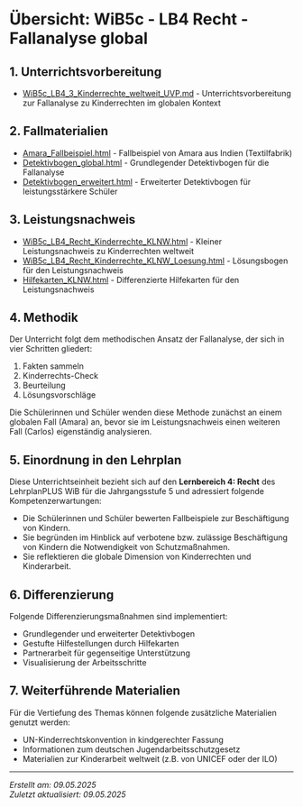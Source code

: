 # Übersicht: WiB5c - LB4 Recht - Fallanalyse global

## 1. Unterrichtsvorbereitung

- [WiB5c_LB4_3_Kinderrechte_weltweit_UVP.md](WiB5c_LB4_3_Kinderrechte_weltweit_UVP.md) - Unterrichtsvorbereitung zur Fallanalyse zu Kinderrechten im globalen Kontext

## 2. Fallmaterialien

- [Amara_Fallbeispiel.html](Amara_Fallbeispiel.html) - Fallbeispiel von Amara aus Indien (Textilfabrik)
- [Detektivbogen_global.html](Detektivbogen_global.html) - Grundlegender Detektivbogen für die Fallanalyse
- [Detektivbogen_erweitert.html](Detektivbogen_erweitert.html) - Erweiterter Detektivbogen für leistungsstärkere Schüler

## 3. Leistungsnachweis

- [WiB5c_LB4_Recht_Kinderrechte_KLNW.html](WiB5c_LB4_Recht_Kinderrechte_KLNW.html) - Kleiner Leistungsnachweis zu Kinderrechten weltweit
- [WiB5c_LB4_Recht_Kinderrechte_KLNW_Loesung.html](WiB5c_LB4_Recht_Kinderrechte_KLNW_Loesung.html) - Lösungsbogen für den Leistungsnachweis
- [Hilfekarten_KLNW.html](Hilfekarten_KLNW.html) - Differenzierte Hilfekarten für den Leistungsnachweis

## 4. Methodik

Der Unterricht folgt dem methodischen Ansatz der Fallanalyse, der sich in vier Schritten gliedert:
1. Fakten sammeln
2. Kinderrechts-Check
3. Beurteilung
4. Lösungsvorschläge

Die Schülerinnen und Schüler wenden diese Methode zunächst an einem globalen Fall (Amara) an, bevor sie im Leistungsnachweis einen weiteren Fall (Carlos) eigenständig analysieren.

## 5. Einordnung in den Lehrplan

Diese Unterrichtseinheit bezieht sich auf den **Lernbereich 4: Recht** des LehrplanPLUS WiB für die Jahrgangsstufe 5 und adressiert folgende Kompetenzerwartungen:

- Die Schülerinnen und Schüler bewerten Fallbeispiele zur Beschäftigung von Kindern.
- Sie begründen im Hinblick auf verbotene bzw. zulässige Beschäftigung von Kindern die Notwendigkeit von Schutzmaßnahmen.
- Sie reflektieren die globale Dimension von Kinderrechten und Kinderarbeit.

## 6. Differenzierung

Folgende Differenzierungsmaßnahmen sind implementiert:
- Grundlegender und erweiterter Detektivbogen
- Gestufte Hilfestellungen durch Hilfekarten
- Partnerarbeit für gegenseitige Unterstützung
- Visualisierung der Arbeitsschritte

## 7. Weiterführende Materialien

Für die Vertiefung des Themas können folgende zusätzliche Materialien genutzt werden:
- UN-Kinderrechtskonvention in kindgerechter Fassung
- Informationen zum deutschen Jugendarbeitsschutzgesetz
- Materialien zur Kinderarbeit weltweit (z.B. von UNICEF oder der ILO)

---

*Erstellt am: 09.05.2025*  
*Zuletzt aktualisiert: 09.05.2025*
